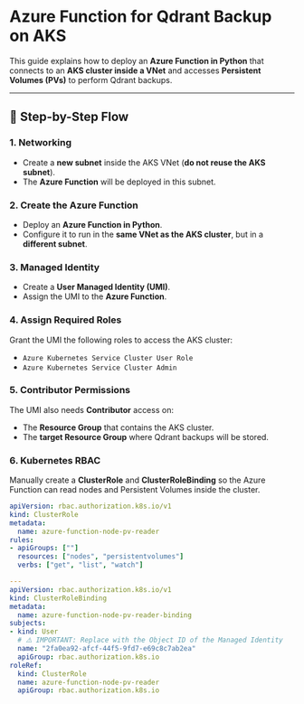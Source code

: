 # Azure Function for Qdrant Backup on AKS

This guide explains how to deploy an **Azure Function in Python** that connects to an **AKS cluster inside a VNet** and accesses **Persistent Volumes (PVs)** to perform Qdrant backups.

---

## 🚀 Step-by-Step Flow

### 1. Networking
- Create a **new subnet** inside the AKS VNet (**do not reuse the AKS subnet**).
- The **Azure Function** will be deployed in this subnet.

### 2. Create the Azure Function
- Deploy an **Azure Function in Python**.
- Configure it to run in the **same VNet as the AKS cluster**, but in a **different subnet**.

### 3. Managed Identity
- Create a **User Managed Identity (UMI)**.
- Assign the UMI to the **Azure Function**.

### 4. Assign Required Roles
Grant the UMI the following roles to access the AKS cluster:

- `Azure Kubernetes Service Cluster User Role`
- `Azure Kubernetes Service Cluster Admin`

### 5. Contributor Permissions
The UMI also needs **Contributor** access on:
- The **Resource Group** that contains the AKS cluster.
- The **target Resource Group** where Qdrant backups will be stored.

### 6. Kubernetes RBAC
Manually create a **ClusterRole** and **ClusterRoleBinding** so the Azure Function can read nodes and Persistent Volumes inside the cluster.

```yaml
apiVersion: rbac.authorization.k8s.io/v1
kind: ClusterRole
metadata:
  name: azure-function-node-pv-reader
rules:
- apiGroups: [""]
  resources: ["nodes", "persistentvolumes"]
  verbs: ["get", "list", "watch"]

---
apiVersion: rbac.authorization.k8s.io/v1
kind: ClusterRoleBinding
metadata:
  name: azure-function-node-pv-reader-binding
subjects:
- kind: User
  # ⚠️ IMPORTANT: Replace with the Object ID of the Managed Identity
  name: "2fa0ea92-afcf-44f5-9fd7-e69c8c7ab2ea"
  apiGroup: rbac.authorization.k8s.io
roleRef:
  kind: ClusterRole
  name: azure-function-node-pv-reader
  apiGroup: rbac.authorization.k8s.io
